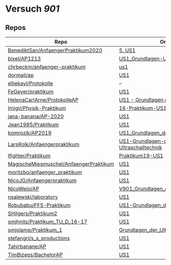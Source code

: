 # Versuch *901*

## Repos

|                                          Repo                                          |                                                                 Ordner                                                                  |                                                                                    PDFs                                                                                     |
|----------------------------------------------------------------------------------------|-----------------------------------------------------------------------------------------------------------------------------------------|-----------------------------------------------------------------------------------------------------------------------------------------------------------------------------|
|[BenediktSan/AnfaengerPraktikum2020](../repo/BenediktSan/AnfaengerPraktikum2020)        |[5. US1](https://github.com/BenediktSan/AnfaengerPraktikum2020/tree/main/Versuche%20Semester%20IV/5.%20US1)                              |[V901.pdf](https://docs.google.com/viewer?url=https://raw.githubusercontent.com/BenediktSan/AnfaengerPraktikum2020/main/Versuche%20Semester%20IV/5.%20US1/V901.pdf)          |
|[bixel/AP1213](../repo/bixel/AP1213)                                                    |[US1_Grundlagen-Ultraschall](https://github.com/bixel/AP1213/tree/master/US1_Grundlagen-Ultraschall)                                     |[00_protokoll.pdf](https://docs.google.com/viewer?url=https://raw.githubusercontent.com/bixel/AP1213/master/US1_Grundlagen-Ultraschall/00_protokoll.pdf)                     |
|[chrbeckm/anfaenger-praktikum](../repo/chrbeckm/anfaenger-praktikum)                    |[us1](https://github.com/chrbeckm/anfaenger-praktikum/tree/master/us1)                                                                   |[main.pdf](https://docs.google.com/viewer?url=https://raw.githubusercontent.com/NicoWeio/awesome-ap-pdfs/main/chrbeckm%E2%88%95anfaenger-praktikum/901/main.pdf) \*          |
|[dormail/ap](../repo/dormail/ap)                                                        |[US1](https://github.com/dormail/ap/tree/main/US1)                                                                                       |[main.pdf](https://docs.google.com/viewer?url=https://raw.githubusercontent.com/NicoWeio/awesome-ap-pdfs/main/dormail%E2%88%95ap/901/main.pdf) \*                            |
|[elliekayl/Protokolle](../repo/elliekayl/Protokolle)                                    |–                                                                                                                                        |[US1_Ultraschalltechnik.pdf](https://docs.google.com/viewer?url=https://raw.githubusercontent.com/elliekayl/Protokolle/master/US/US1_Ultraschalltechnik.pdf)                 |
|[FeGeyer/praktikum](../repo/FeGeyer/praktikum)                                          |[US1](https://github.com/FeGeyer/praktikum/tree/master/4_Semester/US1)                                                                   |[US1.pdf](https://docs.google.com/viewer?url=https://raw.githubusercontent.com/FeGeyer/praktikum/master/4_Semester/PDF-Dateien/US1.pdf)                                      |
|[HelenaCarlArne/ProtokolleAP](../repo/HelenaCarlArne/ProtokolleAP)                      |[US1 - Grundlagen der US-Technik](https://github.com/HelenaCarlArne/ProtokolleAP/tree/master/US1%20-%20Grundlagen%20der%20US-Technik)    |[Abgabe.pdf](https://docs.google.com/viewer?url=https://raw.githubusercontent.com/NicoWeio/awesome-ap-pdfs/main/HelenaCarlArne%E2%88%95ProtokolleAP/901/Abgabe.pdf) \*       |
|[Imigir/Physik-Praktikum](../repo/Imigir/Physik-Praktikum)                              |[16-Praktikum-US1](https://github.com/Imigir/Physik-Praktikum/tree/master/16-Praktikum-US1)                                              |–                                                                                                                                                                            |
|[jana-banana/AP-2020](../repo/jana-banana/AP-2020)                                      |[US1](https://github.com/jana-banana/AP-2020/tree/main/we%20did%20that/US1)                                                              |[main.pdf](https://docs.google.com/viewer?url=https://raw.githubusercontent.com/NicoWeio/awesome-ap-pdfs/main/jana-banana%E2%88%95AP-2020/901/main.pdf) \*                   |
|[Jean1995/Praktikum](../repo/Jean1995/Praktikum)                                        |[US1](https://github.com/Jean1995/Praktikum/tree/master/US1)                                                                             |[US01.pdf](https://docs.google.com/viewer?url=https://raw.githubusercontent.com/Jean1995/Praktikum/master/Protokolle_Fertig/US01.pdf)                                        |
|[komrozik/AP2019](../repo/komrozik/AP2019)                                              |[US1_Grundlagen_der_Ultraschalltechnik](https://github.com/komrozik/AP2019/tree/master/US1_Grundlagen_der_Ultraschalltechnik)            |[US1(V901).pdf](https://docs.google.com/viewer?url=https://raw.githubusercontent.com/komrozik/AP2019/master/US1_Grundlagen_der_Ultraschalltechnik/US1%28V901%29.pdf)         |
|[LarsKolk/Anfaengerpraktikum](../repo/LarsKolk/Anfaengerpraktikum)                      |[US1-Grundlagen-der-Ultraschalltechnik](https://github.com/LarsKolk/Anfaengerpraktikum/tree/master/US1-Grundlagen-der-Ultraschalltechnik)|[main.pdf](https://docs.google.com/viewer?url=https://raw.githubusercontent.com/LarsKolk/Anfaengerpraktikum/master/US1-Grundlagen-der-Ultraschalltechnik/main.pdf)           |
|[lfighter/Praktikum](../repo/lfighter/Praktikum)                                        |[Praktikum19-US1](https://github.com/lfighter/Praktikum/tree/master/Praktikum19-US1)                                                     |–                                                                                                                                                                            |
|[MagischeMiesmuschel/AnfaengerPraktikum](../repo/MagischeMiesmuschel/AnfaengerPraktikum)|[US1](https://github.com/MagischeMiesmuschel/AnfaengerPraktikum/tree/master/US1)                                                         |[main.pdf](https://docs.google.com/viewer?url=https://raw.githubusercontent.com/NicoWeio/awesome-ap-pdfs/main/MagischeMiesmuschel%E2%88%95AnfaengerPraktikum/901/main.pdf) \*|
|[moritzbo/anfaenger_praktikum](../repo/moritzbo/anfaenger_praktikum)                    |[US1](https://github.com/moritzbo/anfaenger_praktikum/tree/main/US1)                                                                     |–                                                                                                                                                                            |
|[NicoJG/Anfaengerpraktikum](../repo/NicoJG/Anfaengerpraktikum)                          |[US1](https://github.com/NicoJG/Anfaengerpraktikum/tree/master/US1)                                                                      |[Abgabe.pdf](https://docs.google.com/viewer?url=https://raw.githubusercontent.com/NicoJG/Anfaengerpraktikum/master/US1/Abgabe.pdf)                                           |
|[NicoWeio/AP](../repo/NicoWeio/AP)                                                      |[V901_Grundlagen_der_Ultraschalltechnik](https://github.com/NicoWeio/AP/tree/gh-pages/V901_Grundlagen_der_Ultraschalltechnik)            |[main.pdf](https://docs.google.com/viewer?url=https://raw.githubusercontent.com/NicoWeio/AP/gh-pages/V901_Grundlagen_der_Ultraschalltechnik/build/main.pdf)                  |
|[nsalewski/laboratory](../repo/nsalewski/laboratory)                                    |[US1](https://github.com/nsalewski/laboratory/tree/master/US1)                                                                           |[main.pdf](https://docs.google.com/viewer?url=https://raw.githubusercontent.com/NicoWeio/awesome-ap-pdfs/main/nsalewski%E2%88%95laboratory/901/main.pdf) \*                  |
|[Robubabu/FFS-Praktikum](../repo/Robubabu/FFS-Praktikum)                                |[US1-Grundlagen_der_Ultraschalltechnik](https://github.com/Robubabu/FFS-Praktikum/tree/master/US1-Grundlagen_der_Ultraschalltechnik)     |–                                                                                                                                                                            |
|[SHilgers/Praktikum2](../repo/SHilgers/Praktikum2)                                      |[US1](https://github.com/SHilgers/Praktikum2/tree/master/US1)                                                                            |–                                                                                                                                                                            |
|[smjhnits/Praktikum_TU_D_16-17](../repo/smjhnits/Praktikum_TU_D_16-17)                  |[US1](https://github.com/smjhnits/Praktikum_TU_D_16-17/tree/master/Anf%C3%A4ngerpraktikum/Protokolle/US1)                                |[US1.pdf](https://docs.google.com/viewer?url=https://raw.githubusercontent.com/smjhnits/Praktikum_TU_D_16-17/master/Anf%C3%A4ngerpraktikum/Fertige%20Protokolle/US1.pdf)     |
|[smjolame/Praktikum_1](../repo/smjolame/Praktikum_1)                                    |[Grundlagen_der_Ultraschalltechnik](https://github.com/smjolame/Praktikum_1/tree/master/Grundlagen_der_Ultraschalltechnik)               |[V901.pdf](https://docs.google.com/viewer?url=https://raw.githubusercontent.com/smjolame/Praktikum_1/master/Grundlagen_der_Ultraschalltechnik/V901.pdf)                      |
|[stefangri/s_s_productions](../repo/stefangri/s_s_productions)                          |[US1](https://github.com/stefangri/s_s_productions/tree/master/PHY341/US1)                                                               |–                                                                                                                                                                            |
|[Tahirbanane/AP](../repo/Tahirbanane/AP)                                                |[US1](https://github.com/Tahirbanane/AP/tree/main/US1)                                                                                   |[main.pdf](https://docs.google.com/viewer?url=https://raw.githubusercontent.com/NicoWeio/awesome-ap-pdfs/main/Tahirbanane%E2%88%95AP/901/main.pdf) \*                        |
|[TimBizeps/BachelorAP](../repo/TimBizeps/BachelorAP)                                    |[US1](https://github.com/TimBizeps/BachelorAP/tree/master/US1)                                                                           |–                                                                                                                                                                            |
